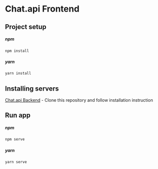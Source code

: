 # Chat.api Frontend

## Project setup
##### npm
```sh
npm install
```
##### yarn
```sh
yarn install
```
## Installing servers
[Chat.api Backend](https://github.com/Crinax/chat.api-backend-ts-websocket) - Clone this repository and follow installation instruction

## Run app
##### npm
```sh
npm serve
```
##### yarn
```sh
yarn serve
```

